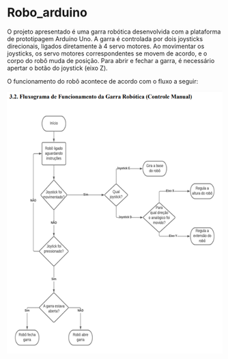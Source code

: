 # Robo_arduino

O projeto apresentado é uma garra robótica desenvolvida com a plataforma de prototipagem Arduíno Uno. A garra é controlada por dois joysticks direcionais, ligados diretamente à 4 servo motores. Ao movimentar os joysticks, os servo motores correspondentes se movem de acordo, e o corpo do robô muda de posição. Para abrir e fechar a garra, é necessário apertar o botão do joystick (eixo Z).

O funcionamento do robô acontece de acordo com o fluxo a seguir:

![alt text](https://github.com/samara-c/Robo_arduino/blob/main/fluxo.png)



